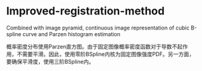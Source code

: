 # Improved-registration-method
Combined with image pyramid, continuous image representation of cubic B-spline curve and Parzen histogram estimation

概率密度分布使用Parzen直方图。由于固定图像概率密度函数对于导数不起作用，不需要平滑。因此，使用零阶BSpline内核为固定图像强度PDF。另一方面，要确保平滑度，使用三阶BSpline内。
